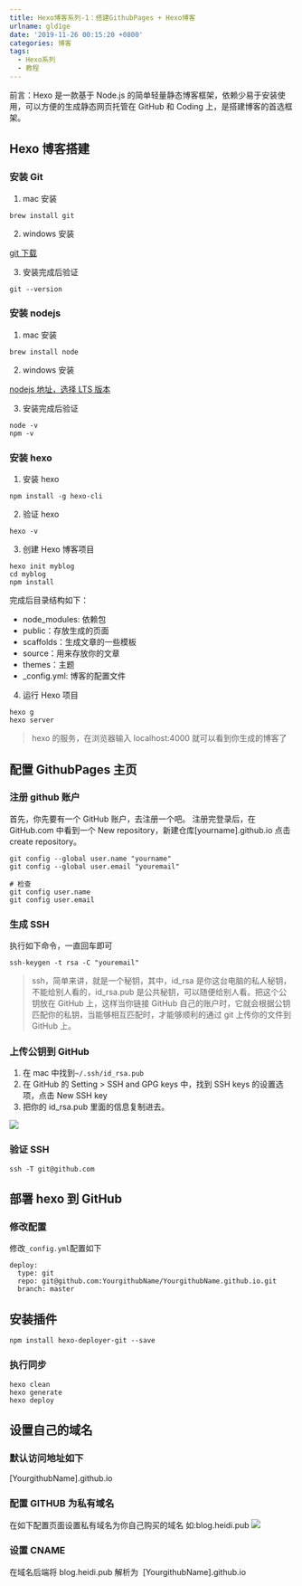 ```yaml
---
title: Hexo博客系列-1：搭建GithubPages + Hexo博客
urlname: gld1ge
date: '2019-11-26 00:15:20 +0800'
categories: 博客
tags:
  - Hexo系列
  - 教程
---
```


前言：Hexo 是一款基于 Node.js 的简单轻量静态博客框架，依赖少易于安装使用，可以方便的生成静态网页托管在 GitHub 和 Coding 上，是搭建博客的首选框架。

<!-- more -->

## Hexo 博客搭建

### 安装 Git

1. mac 安装

```shell
brew install git
```

2. windows 安装

[git 下载](https://gitforwindows.org/)

3. 安装完成后验证

```shell
git --version
```

### 安装 nodejs

1. mac 安装

```shell
brew install node
```

2. windows 安装

[nodejs 地址，选择 LTS 版本](https://nodejs.org/en/download/)

3. 安装完成后验证

```shell
node -v
npm -v
```

### 安装 hexo

1. 安装 hexo

```shell
npm install -g hexo-cli
```

2. 验证 hexo

```shell
hexo -v
```

3. 创建 Hexo 博客项目

```shell
hexo init myblog
cd myblog
npm install
```

完成后目录结构如下：

- node_modules: 依赖包
- public：存放生成的页面
- scaffolds：生成文章的一些模板
- source：用来存放你的文章
- themes：主题
- \_config.yml: 博客的配置文件

4. 运行 Hexo 项目

```shell
hexo g
hexo server
```

> hexo 的服务，在浏览器输入 localhost:4000 就可以看到你生成的博客了

##

## 配置 GithubPages 主页

### 注册 github 账户

首先，你先要有一个 GitHub 账户，去注册一个吧。
注册完登录后，在 GitHub.com 中看到一个 New repository，新建仓库[yourname].github.io
点击 create repository。

```shell
git config --global user.name "yourname"
git config --global user.email "youremail"

# 检查
git config user.name
git config user.email
```

### 生成 SSH

执行如下命令，一直回车即可

```shell
ssh-keygen -t rsa -C "youremail"
```

> ssh，简单来讲，就是一个秘钥，其中，id_rsa 是你这台电脑的私人秘钥，不能给别人看的，id_rsa.pub 是公共秘钥，可以随便给别人看。把这个公钥放在 GitHub 上，这样当你链接 GitHub 自己的账户时，它就会根据公钥匹配你的私钥，当能够相互匹配时，才能够顺利的通过 git 上传你的文件到 GitHub 上。

### 上传公钥到 GitHub

1. 在 mac 中找到`~/.ssh/id_rsa.pub`
1. 在 GitHub 的 Setting > SSH and GPG keys 中，找到 SSH keys 的设置选项，点击 New SSH key
1. 把你的 id_rsa.pub 里面的信息复制进去。

![](https://cdn.nlark.com/yuque/0/2019/jpeg/264294/1574749300215-4951a6bb-34e4-4b83-803d-b0e9c19a75b0.jpeg#align=left&display=inline&height=1080&originHeight=1080&originWidth=2411&search=&size=0&status=done&width=2411)

### 验证 SSH

```shell
ssh -T git@github.com
```

## 部署 hexo 到 GitHub

### 修改配置

修改`_config.yml`配置如下

```shell
deploy:
  type: git
  repo: git@github.com:YourgithubName/YourgithubName.github.io.git
  branch: master
```

## 安装插件

```shell
npm install hexo-deployer-git --save
```

### 执行同步

```shell
hexo clean
hexo generate
hexo deploy
```

## 设置自己的域名

### 默认访问地址如下

[YourgithubName].github.io

### 配置 GITHUB 为私有域名

在如下配置页面设置私有域名为你自己购买的域名 如:blog.heidi.pub
![](https://cdn.nlark.com/yuque/0/2019/jpeg/264294/1574749319525-5c29c261-635f-425e-983e-4c2f03690432.jpeg#align=left&display=inline&height=1080&originHeight=1080&originWidth=2105&search=&size=0&status=done&width=2105)

### 设置 CNAME

在域名后端将 blog.heidi.pub 解析为  [YourgithubName].github.io
